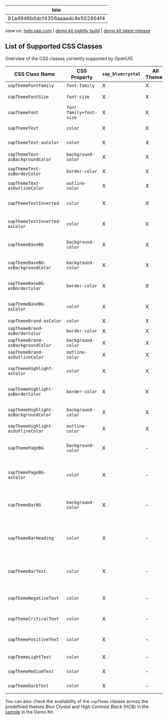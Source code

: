 | loio |
| -----|
| 91a4946b0dcf4356aaaedc4e502864f4 |

<div id="loio">

view on: [help.sap.com](https://help.sap.com/viewer/DRAFT/3237636b137e43519a20ad5513c49ccb/latest/en-US/91a4946b0dcf4356aaaedc4e502864f4.html) | [demo kit nightly build](https://openui5nightly.hana.ondemand.com/#/topic/91a4946b0dcf4356aaaedc4e502864f4) | [demo kit latest release](https://openui5.hana.ondemand.com/#/topic/91a4946b0dcf4356aaaedc4e502864f4)</div>
<!-- loio91a4946b0dcf4356aaaedc4e502864f4 -->

## List of Supported CSS Classes

Overview of the CSS classes currently supported by OpenUI5.

|CSS Class Name|CSS Property|`sap_bluecrystal`|All Themes|Description|
|--------------|------------|-----------------|----------|-----------|
|`sapThemeFontFamily`|`font-family`|X|X|Default font|
|`sapThemeFontSize`|`font-size`|X|X|Default font size|
|`sapThemeFont`|`font-family+font-size`|X|X|Default font and font size|
|`sapThemeText`|`color`|X|X|Default text color|
|`sapThemeText-asColor`|`color`|X|X|Default text color|
|`sapThemeText-asBackgroundColor`|`background-color`|X|X|Default text color|
|`sapThemeText-asBorderColor`|`border-color`|X|X|Default text color|
|`sapThemeText-asOutlineColor`|`outline-color`|X|X|Default text color|
|`sapThemeTextInverted`|`color`|X|X|Default color of inverted text|
|`sapThemeTextInverted-asColor`|`color`|X|X|Default color of inverted text|
|`sapThemeBaseBG`|`background-color`|X|X|Base color for all backgrounds|
|`sapThemeBaseBG-asBackgroundColor`|`background-color`|X|X|Base color for all backgrounds|
|`sapThemeBaseBG-asBorderColor`|`border-color`|X|X|Base color for all backgrounds|
|`sapThemeBaseBG-asColor`|`color`|X|X|Base color for all backgrounds|
|`sapThemeBrand-asColor`|`color`|X|X|Brand color|
|`sapThemeBrand-asBorderColor`|`border-color`|X|X|Brand color|
|`sapThemeBrand-asBackgroundColor`|`background-color`|X|X|Brand color|
|`sapThemeBrand-asOutlineColor`|`outline-color`|X|X|Brand color|
|`sapThemeHighlight-asColor`|`color`|X|X|Color for highlighted elements|
|`sapThemeHighlight-asBorderColor`|`border-color`|X|X|Color for highlighted elements|
|`sapThemeHighlight-asBackgroundColor`|`background-color`|X|X|Color for highlighted elements|
|`sapThemeHighlight-asOutlineColor`|`outline-color`|X|X|Brand color|
|`sapThemePageBG`|`background-color`|X|-|Background color of mobile pages|
|`sapThemePageBG-asColor`|`color`|X|-|Background color of mobile pages|
|`sapThemeBarBG`|`background-color`|X|-|Background color for header bars in mobile pages|
|`sapThemeBarHeading` |`color`|X|-|Header text color for header bars in mobile pages|
|`sapThemeBarText`|`color`|X|-|Normal text color for header bars in mobile pages|
|`sapThemeNegativeText`|`color`|X|-|Semantic negative text color|
|`sapThemeCriticalText`|`color`|X|-|Semantic critical text color|
|`sapThemePositiveText`|`color`|X|-|Semantic positive text color|
|`sapThemeLightText`|`color`|X|-|Light text color|
|`sapThemeMediumText`|`color`|X|-|Medium text color|
|`sapThemeDarkText`|`color`|X|-|Dark text color|

You can also check the availability of the `sapTheme` classes across the predefined themes *Blue Crystal* and *High Contrast Black* \(HCB\) in the [sample](https://openui5.hana.ondemand.com/explored.html#/sample/sap.ui.core.sample.ThemeCustomClasses/preview) in the Demo Kit.

